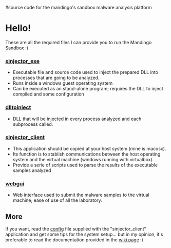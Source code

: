 #source code for the mandingo's sandbox malware analysis platform

# Hello! #

These are all the required files I can provide you to run the Mandingo Sandbox :)

### [sinjector\_exe](https://code.google.com/p/mandingo/source/browse/#svn%2Ftrunk%2Fsinjector%2Fsinjector_exe) ###
  * Executable file and source code used to inject the prepared DLL into processes that are going to be analyzed.
  * Runs inside a windows guest operating system
  * Can be executed as an stand-alone program; requires the DLL to inject compiled and some configuration

### [dlltoinject](https://code.google.com/p/mandingo/source/browse/#svn%2Ftrunk%2Fsinjector%2Fdlltoinject) ###
  * DLL that will be injected in every process analyzed and each subprocess called.

### [sinjector\_client](https://code.google.com/p/mandingo/source/browse/#svn%2Ftrunk%2Fsinjector%2Fsinjector_client) ###
  * This application should be copied at your host system (mine is macosx).
  * Its function is to stablish communications between the host operating system and the virtual machine (windows running with virtualbox).
  * Provide a serie of scripts used to parse the results of the executable samples analyzed

### [webgui](https://code.google.com/p/mandingo/source/browse/#svn%2Ftrunk%2Fsinjector%2Fwebgui) ###
  * Web interface used to submit the malware samples to the virtual machine; ease of use of all the laboratory.

## More ##
If you want, read the [config](https://code.google.com/p/mandingo/source/browse/trunk/sinjector/sinjector_client/CONFIG) file supplied with the "sinjector\_client" application and get some tips for the system setup... but in my opinion, it's preferable to read the documentation provided in the [wiki page](https://code.google.com/p/mandingo/wiki/MandingoSandbox) :)
